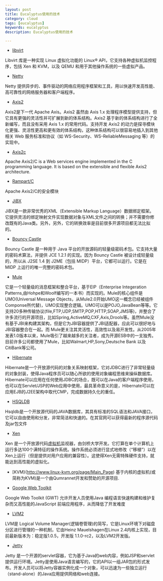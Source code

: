 ```yaml
---
layout: post
title: Eucalyptus使用的技术
category: cloud
tags: [eucalyptus]
keywords: eucalyptus
description: Eucalyptus使用的技术

---
```


- [libvirt](http://libvirt.org/)

Libvirt 库是一种实现 Linux 虚拟化功能的 Linux® API，它支持各种虚拟机监控程序，包括 Xen 和 KVM，以及 QEMU 和用于其他操作系统的一些虚拟产品。

- [Netty](http://www.jboss.org/netty/)

Netty 提供异步的、事件驱动的网络应用程序框架和工具，用以快速开发高性能、高可靠性的网络服务器和客户端程序。

- [Axis2](http://ws.apache.org/axis2/)

Axis2是下一代 Apache Axis。Axis2 虽然由 Axis 1.x 处理程序模型提供支持，但它具有更强的灵活性并可扩展到新的体系结构。Axis2 基于新的体系结构进行了全新编写，而且没有采用 Axis 1.x 的常用代码。支持开发 Axis2 的动力是探寻模块化更强、灵活性更高和更有效的体系结构，这种体系结构可以很容易地插入到其他相关 Web 服务标准和协议（如 WS-Security、WS-ReliableMessaging 等）的实现中。

- [Axis2c](http://ws.apache.org/axis2/c/)

Apache Axis2/C is a Web services engine implemented in the C programming language. It is based on the extensible and flexible Axis2 architecture.

- [Rampart/C](http://ws.apache.org/rampart/c/)

Apache Axis2/C的安全模块

- [JiBX](http://jibx.sourceforge.net/)

JiBX是一款非常优秀的XML（Extensible Markup Language）数据绑定框架。它提供灵活的绑定映射文件实现数据对象与XML文件之间的转换；并不需要你修改既有的Java类。另外，另外，它的转换效率是目前很多开源项目都无法比拟的。

- [Bouncy Castle](http://www.bouncycastle.org/java.html)

Bouncy Castle 是一种用于 Java 平台的开放源码的轻量级密码术包。它支持大量的密码术算法，并提供 JCE 1.2.1 的实现。因为 Bouncy Castle 被设计成轻量级的，所以从 J2SE 1.4 到 J2ME（包括 MIDP）平台，它都可以运行。它是在 MIDP 上运行的唯一完整的密码术包。

- [Mule](http://mule.mulesource.org/display/MULE/Home)

它是一个轻量级的消息框架和整合平台，基于EIP（Enterprise Integeration Patterns,由Hohpe和Woolf编写的一本书）而实现的。Mule的核心组件是UMO(Universal Message Objects，从Mule2.0开始UMO这一概念已经被组件Componse所代替)，UMO实现整合逻辑。UMO可以是POJO,JavaBean等等。它支持20多种传输协议(file,FTP,UDP,SMTP,POP,HTTP,SOAP,JMS等)，并整合了许多流行的开源项目，比如Spring,ActiveMQ,CXF,Axis,Drools等。虽然Mule没有基于JBI来构建其架构，但是它为JBI容器提供了JBI适配器，应此可以很好地与JBI容器整合在一起。而 Mule更关注其灵活性，高效性以及易开发性。从2005年发表1.0版本以来，Mule吸引了越来越多的关注者，成为开源ESB中的一支独秀。目前许多公司都使用了Mule，比如Walmart,HP,Sony,Deutsche Bank 以及 CitiBank等公司。

- [Hibernate](http://www.hibernate.org/)

Hibernate是一个开放源代码的对象关系映射框架，它对JDBC进行了非常轻量级的对象封装，使得Java程序员可以随心所欲的使用对象编程思维来操纵数据库。 Hibernate可以应用在任何使用JDBC的场合，既可以在Java的客户端程序使用，也可以在Servlet/JSP的Web应用中使用，最具革命意义的是，Hibernate可以在应用EJB的J2EE架构中取代CMP，完成数据持久化的重任。

- [HSQLDB](http://www.hsqldb.org/)

Hsqldb是一个开放源代码的JAVA数据库，其具有标准的SQL语法和JAVA接口，它可以自由使用和分发，非常简洁和快速的。在其官网可以获得最新的程序源代码及jar包文件

- [Xen](http://xen.org/)

Xen 是一个开放源代码[虚拟机](http://baike.baidu.com/view/1132.htm)监视器，由剑桥大学开发。它打算在单个计算机上运行多达100个满特征的操作系统。操作系统必须进行显式地修改（“移植”）以在Xen上运行（但是提供对用户应用的兼容性）。这使得Xen无需特殊硬件支持，就能达到高性能的虚拟化。

- [KVM}(http://www.linux-kvm.org/page/Main_Page)
基于内核的虚拟机(或简称为KVM)是一个由Qumrannet开发和赞助的开源项目.

- [Google Web Toolkit](http://code.google.com/webtoolkit/)

Google Web Toolkit (GWT) 允许开发人员使用Java 编程语言快速构建和维护复杂而又高性能的JavaScript 前端应用程序，从而降低了开发难度

- [LVM2](http://sourceware.org/lvm2/)

LVM是 Logical Volume Manager(逻辑卷管理)的简写，它是Linux环境下对磁盘分区进行管理的一种机制，它由Heinz Mauelshagen在Linux 2.4内核上实现，目前最新版本为：稳定版1.0.5，开发版 1.1.0-rc2，以及LVM2开发版。

- [Jetty](http://jetty.codehaus.org/jetty/)

Jetty 是一个开源的servlet容器，它为基于Java的web内容，例如JSP和servlet提供运行环境。Jetty是使用Java语言编写的，它的API以一组JAR包的形式发布。开发人员可以将Jetty容器实例化成一个对象，可以迅速为一些独立运行（stand-alone）的Java应用提供网络和web连接。
